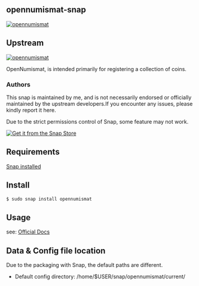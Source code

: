 ## opennumismat-snap
[![opennumismat](https://snapcraft.io/opennumismat/badge.svg)](https://snapcraft.io/opennumismat)

## Upstream
[![opennumismat](https://img.shields.io/github/v/release/OpenNumismat/open-numismat?logo=github)](https://github.com/OpenNumismat/open-numismat)

OpenNumismat, is intended primarily for registering a collection of coins.

### Authors

This snap is maintained by me, and is not necessarily endorsed or officially maintained by the upstream developers.If you encounter any issues, please kindly report it here.

Due to the strict permissions control of Snap, some feature may not work.

[![Get it from the Snap Store](https://snapcraft.io/static/images/badges/en/snap-store-black.svg)](https://snapcraft.io/opennumismat)

## Requirements

[Snap installed](https://snapcraft.io/docs/installing-snapd)

## Install

```bash
$ sudo snap install opennumismat
```

## Usage

see: [Official Docs](https://opennumismat.github.io/open-numismat/manual.html)


## Data & Config file location

Due to the packaging with Snap, the default paths are different.

- Default config directory: /home/$USER/snap/opennumismat/current/
